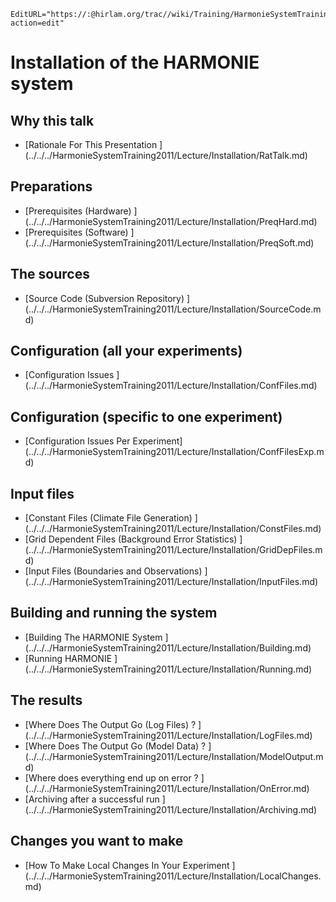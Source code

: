 ```@meta
EditURL="https://:@hirlam.org/trac//wiki/Training/HarmonieSystemTraining2011/Lecture/Installation?action=edit"
```
# Installation of the HARMONIE system
## Why this talk
* [Rationale For This Presentation ] (../../../HarmonieSystemTraining2011/Lecture/Installation/RatTalk.md)
## Preparations
* [Prerequisites (Hardware) ] (../../../HarmonieSystemTraining2011/Lecture/Installation/PreqHard.md)
* [Prerequisites (Software) ] (../../../HarmonieSystemTraining2011/Lecture/Installation/PreqSoft.md)
## The sources
* [Source Code (Subversion Repository) ] (../../../HarmonieSystemTraining2011/Lecture/Installation/SourceCode.md)
## Configuration (all your experiments)
* [Configuration Issues ] (../../../HarmonieSystemTraining2011/Lecture/Installation/ConfFiles.md)
## Configuration (specific to one experiment)
* [Configuration Issues Per Experiment] (../../../HarmonieSystemTraining2011/Lecture/Installation/ConfFilesExp.md)
## Input files
* [Constant Files (Climate File Generation) ] (../../../HarmonieSystemTraining2011/Lecture/Installation/ConstFiles.md)
* [Grid Dependent Files (Background Error Statistics) ] (../../../HarmonieSystemTraining2011/Lecture/Installation/GridDepFiles.md)
* [Input Files (Boundaries and Observations) ] (../../../HarmonieSystemTraining2011/Lecture/Installation/InputFiles.md)
## Building and running the system
* [Building The HARMONIE System ] (../../../HarmonieSystemTraining2011/Lecture/Installation/Building.md)
* [Running HARMONIE ] (../../../HarmonieSystemTraining2011/Lecture/Installation/Running.md)
## The results
* [Where Does The Output Go (Log Files) ? ] (../../../HarmonieSystemTraining2011/Lecture/Installation/LogFiles.md)
* [Where Does The Output Go (Model Data) ? ] (../../../HarmonieSystemTraining2011/Lecture/Installation/ModelOutput.md)
* [Where does everything end up on error ? ] (../../../HarmonieSystemTraining2011/Lecture/Installation/OnError.md)
* [Archiving after a successful run ] (../../../HarmonieSystemTraining2011/Lecture/Installation/Archiving.md)
## Changes you want to make
* [How To Make Local Changes In Your Experiment ] (../../../HarmonieSystemTraining2011/Lecture/Installation/LocalChanges.md)

